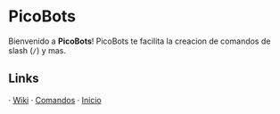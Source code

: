 # PicoBots
Bienvenido a **PicoBots**!
PicoBots te facilita la creacion de comandos de slash (`/`) y mas.

## Links
· [Wiki](https://pico8.minecraftr.us/PicoBots/wiki)
· [Comandos](https://pico8.minecraftr.us/PicoBots/help)
· [Inicio](https://pico8.minecraftr.us/PicoBots/)
